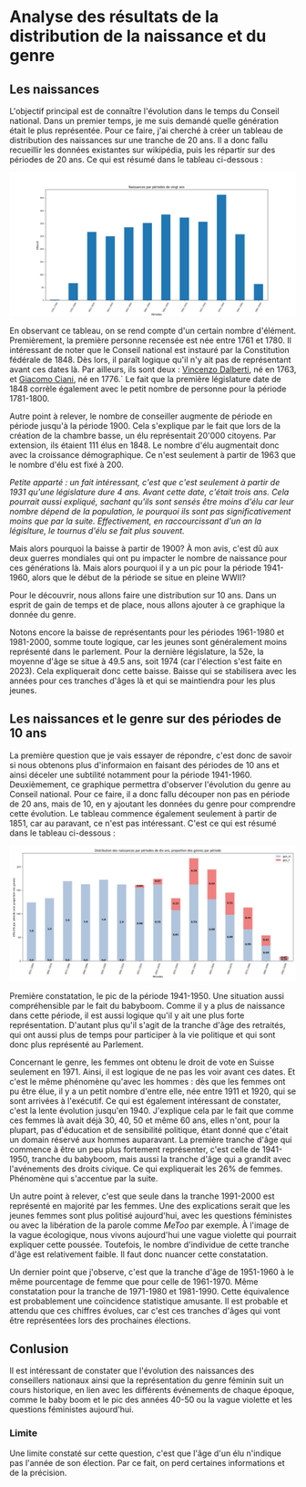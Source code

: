 # Analyse des résultats de la distribution de la naissance et du genre

## Les naissances 

L'objectif principal est de connaître l'évolution dans le temps du Conseil national. Dans un premier temps, je me suis demandé quelle génération était le plus représentée. Pour ce faire, j'ai cherché à créer un tableau de distribution des naissances sur une tranche de 20 ans. Il a donc fallu recueillir les données existantes sur wikipédia, puis les répartir sur des périodes de 20 ans. Ce qui est résumé dans le tableau ci-dessous :

![image distribution naissance 20 ans](../../notebooks_jupyter/Images/naissance_periode_20ans.png)

En observant ce tableau, on se rend compte d'un certain nombre d'élément. Premièrement, la première personne recensée est née entre 1761 et 1780. Il intéressant de noter que le Conseil national est instauré par la Constitution fédérale de 1848. Dès lors, il paraît logique qu'il n'y ait pas de représentant avant ces dates là. Par ailleurs, ils sont deux : [Vincenzo Dalberti](https://it.wikipedia.org/wiki/Vincenzo_Dalberti), né en 1763, et [Giacomo Ciani](https://de.wikipedia.org/wiki/Giacomo_Ciani), né en 1776.`
Le fait que la première législature date de 1848 corrèle également avec le petit nombre de personne pour la période 1781-1800.

Autre point à relever, le nombre de conseiller augmente de période en période jusqu'à la période 1900. Cela s'explique par le fait que lors de la création de la chambre basse, un élu représentait 20'000 citoyens. Par extension, ils étaient 111 élus en 1848. Le nombre d'élu augmentait donc avec la croissance démographique. Ce n'est seulement à partir de 1963 que le nombre d'élu est fixé à 200.

*Petite apparté : un fait intéressant, c'est que c'est seulement à partir de 1931 qu'une législature dure 4 ans. Avant cette date, c'était trois ans. Cela pourrait aussi expliqué, sachant qu'ils sont sensés être moins d'élu car leur nombre dépend de la population, le pourquoi ils sont pas significativement moins que par la suite. Effectivement, en raccourcissant d'un an la législture, le tournus d'élu se fait plus souvent.*

Mais alors pourquoi la baisse à partir de 1900? À mon avis, c'est dû aux deux guerres mondiales qui ont pu impacter le nombre de naissance pour ces générations là. Mais alors pourquoi il y a un pic pour la période 1941-1960, alors que le début de la période se situe en pleine WWII?

Pour le découvrir, nous allons faire une distribution sur 10 ans.
Dans un esprit de gain de temps et de place, nous allons ajouter à ce graphique la donnée du genre.

Notons encore la baisse de représentants pour les périodes 1961-1980 et 1981-2000, somme toute logique, car les jeunes sont généralement moins représenté dans le parlement. Pour la dernière législature, la 52e, la moyenne d'âge se situe à 49.5 ans, soit 1974 (car l'élection s'est faite en 2023). Cela expliquerait donc cette baisse. Baisse qui se stabilisera avec les années pour ces tranches d'âges là et qui se maintiendra pour les plus jeunes.

## Les naissances et le genre sur  des périodes de 10 ans

La première question que je vais essayer de répondre, c'est donc de savoir si nous obtenons plus d'informaion en faisant des périodes de 10 ans et ainsi déceler une subtilité notamment pour la période 1941-1960.
Deuxièmement, ce graphique permettra d'observer l'évolution du genre au Conseil national.
Pour ce faire, il a donc fallu découper non pas en période de 20 ans, mais de 10, en y ajoutant les données du genre pour comprendre cette évolution. Le tableau commence également seulement à partir de 1851, car au paravant, ce n'est pas intéressant.
C'est ce qui est résumé dans le tableau ci-dessous :

![image distribution naissance et genre 10 ans](../../notebooks_jupyter/Images/naissances_distribution_10ans_genre.jpg)

Première constatation, le pic de la période 1941-1950. Une situation aussi compréhensible par le fait du babyboom. Comme il y a plus de naissance dans cette période, il est aussi logique qu'il y ait une plus forte représentation. D'autant plus qu'il s'agit de la tranche d'âge des retraités, qui ont aussi plus de temps pour participer à la vie politique et qui sont donc plus représenté au Parlement.

Concernant le genre, les femmes ont obtenu le droit de vote en Suisse seulement en 1971. Ainsi, il est logique de ne pas les voir avant ces dates. Et c'est le même phénomène qu'avec les hommes : dès que les femmes ont pu être élue, il y a un petit nombre d'entre elle, née entre 1911 et 1920, qui se sont arrivées à l'exécutif. 
Ce qui est également intéressant de constater, c'est la lente évolution jusqu'en 1940. J'explique cela par le fait que comme ces femmes là avait déjà 30, 40, 50 et même 60 ans, elles n'ont, pour la plupart, pas d'éducation et de sensibilité politique, étant donné que c'était un domain réservé aux hommes auparavant. La première tranche d'âge qui commence à être un peu plus fortement représenter, c'est celle de 1941-1950, tranche du babyboom, mais aussi la tranche d'âge qui a grandit avec l'avénements des droits civique. Ce qui expliquerait les 26% de femmes. Phénomène qui s'accentue par la suite.

Un autre point à relever, c'est que seule dans la tranche 1991-2000 est représenté en majorité par les femmes. Une des explications serait que les jeunes femmes sont plus politisé aujourd'hui, avec les questions féministes ou avec la libération de la parole comme *MeToo* par exemple. À l'image de la vague écologique, nous vivons aujourd'hui une vague violette qui pourrait expliquer cette poussée. Toutefois, le nombre d'individue de cette tranche d'âge est relativement faible. Il faut donc nuancer cette constatation.

Un dernier point que j'observe, c'est que la tranche d'âge de 1951-1960 à le même pourcentage de femme que pour celle de 1961-1970. Même constatation pour la tranche de 1971-1980 et 1981-1990. 
Cette équivalence est probablement une coïncidence statistique amusante. Il est probable et attendu que ces chiffres évolues, car c'est ces tranches d'âges qui vont être représentées lors des prochaines élections.

## Conlusion

Il est intéressant de constater que l'évolution des naissances des conseillers nationaux ainsi que la représentation du genre féminin suit un cours historique, en lien avec les différents événements de chaque époque, comme le baby boom et le pic des années 40-50 ou la vague violette et les questions féministes aujourd'hui.

### Limite

Une limite constaté sur cette question, c'est que l'âge d'un élu n'indique pas l'année de son élection. Par ce fait, on perd certaines informations et de la précision.
